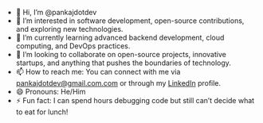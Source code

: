 - 👋 Hi, I’m @pankajdotdev  
- 👀 I’m interested in software development, open-source contributions, and exploring new technologies.  
- 🌱 I’m currently learning advanced backend development, cloud computing, and DevOps practices.  
- 💞️ I’m looking to collaborate on open-source projects, innovative startups, and anything that pushes the boundaries of technology.  
- 📫 How to reach me: You can connect with me via [pankajdotdev@gmail.com.com](mailto:pankajdotdev@gmail.com) or through my [LinkedIn](https://www.linkedin.com/in/pankaj-singh-b9947a1bb/) profile.  
- 😄 Pronouns: He/Him  
- ⚡ Fun fact: I can spend hours debugging code but still can’t decide what to eat for lunch!  

<!---
pankajdotdev/pankajdotdev is a ✨ special ✨ repository because its `README.md` (this file) appears on your GitHub profile.
You can click the Preview link to take a look at your changes.
--->
